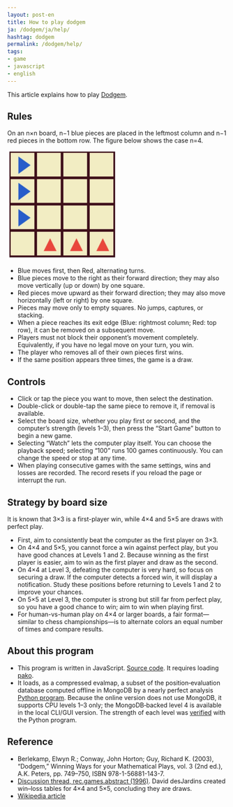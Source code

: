 ```yaml
---
layout: post-en
title: How to play dodgem
ja: /dodgem/ja/help/
hashtag: dodgem
permalink: /dodgem/help/
tags:
- game
- javascript
- english
---
```

This article explains how to play [Dodgem](/dodgem/).

## Rules
On an n×n board, n−1 blue pieces are placed in the leftmost column and n−1 red pieces in the bottom row. The figure below shows the case n=4.

<img src="/file/dodgem/initial4.jpg" width="250px">

- Blue moves first, then Red, alternating turns.
- Blue pieces move to the right as their forward direction; they may also move vertically (up or down) by one square.
- Red pieces move upward as their forward direction; they may also move horizontally (left or right) by one square.
- Pieces may move only to empty squares. No jumps, captures, or stacking.
- When a piece reaches its exit edge (Blue: rightmost column; Red: top row), it can be removed on a subsequent move.
- Players must not block their opponent’s movement completely. Equivalently, if you have no legal move on your turn, you win.
- The player who removes all of their own pieces first wins.
- If the same position appears three times, the game is a draw.

## Controls
- Click or tap the piece you want to move, then select the destination.
- Double-click or double-tap the same piece to remove it, if removal is available.
- Select the board size, whether you play first or second, and the computer’s strength (levels 1–3), then press the “Start Game” button to begin a new game.
- Selecting “Watch” lets the computer play itself. You can choose the playback speed; selecting “100” runs 100 games continuously. You can change the speed or stop at any time.
- When playing consecutive games with the same settings, wins and losses are recorded. The record resets if you reload the page or interrupt the run.

## Strategy by board size
It is known that 3×3 is a first-player win, while 4×4 and 5×5 are draws with perfect play.
- First, aim to consistently beat the computer as the first player on 3×3.
- On 4×4 and 5×5, you cannot force a win against perfect play, but you have good chances at Levels 1 and 2. Because winning as the first player is easier, aim to win as the first player and draw as the second.
- On 4×4 at Level 3, defeating the computer is very hard, so focus on securing a draw. If the computer detects a forced win, it will display a notification. Study these positions before returning to Levels 1 and 2 to improve your chances.
- On 5×5 at Level 3, the computer is strong but still far from perfect play, so you have a good chance to win; aim to win when playing first.
- For human-vs-human play on 4×4 or larger boards, a fair format—similar to chess championships—is to alternate colors an equal number of times and compare results.

## About this program
- This program is written in JavaScript. [Source code](https://github.com/sekika/sekika.github.io/tree/master/js/dodgem.js). It requires loading [pako](https://cdnjs.com/libraries/pako).
- It loads, as a compressed evalmap, a subset of the position‑evaluation database computed offline in MongoDB by a nearly perfect analysis [Python program](https://sekika.github.io/dodgem-py/). Because the online version does not use MongoDB, it supports CPU levels 1–3 only; the MongoDB‑backed level 4 is available in the local CLI/GUI version. The strength of each level was [verified](https://sekika.github.io/dodgem-py/level/) with the Python program.

## Reference
- Berlekamp, Elwyn R.; Conway, John Horton; Guy, Richard K. (2003), “Dodgem,” Winning Ways for your Mathematical Plays, vol. 3 (2nd ed.), A.K. Peters, pp. 749–750, ISBN 978-1-56881-143-7.
- [Discussion thread, rec.games.abstract (1996)](https://ics.uci.edu/~eppstein/cgt/dodgem.html). David desJardins created win–loss tables for 4×4 and 5×5, concluding they are draws.
- [Wikipedia article](https://en.wikipedia.org/wiki/Dodgem)
